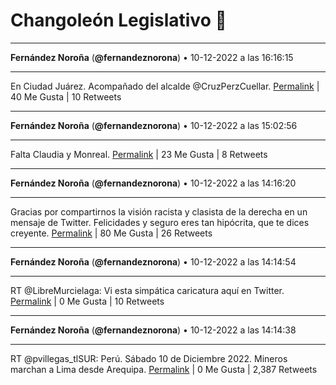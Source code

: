 # Changoleón Legislativo 🙈
*****
**Fernández Noroña** (**@fernandeznorona**) • 10-12-2022 a las 16:16:15
*****
En Ciudad Juárez. Acompañado del alcalde @CruzPerzCuellar.
[Permalink](https://twitter.com/fernandeznorona/status/1601732560790265856) | 40 Me Gusta | 10 Retweets
*****
**Fernández Noroña** (**@fernandeznorona**) • 10-12-2022 a las 15:02:56
*****
Falta Claudia y Monreal.
[Permalink](https://twitter.com/fernandeznorona/status/1601714109070086144) | 23 Me Gusta | 8 Retweets
*****
**Fernández Noroña** (**@fernandeznorona**) • 10-12-2022 a las 14:16:20
*****
Gracias por compartirnos la visión racista y clasista de la derecha en un mensaje de Twitter. Felicidades y seguro eres tan hipócrita, que te dices creyente.
[Permalink](https://twitter.com/fernandeznorona/status/1601702380898111488) | 80 Me Gusta | 26 Retweets
*****
**Fernández Noroña** (**@fernandeznorona**) • 10-12-2022 a las 14:14:54
*****
RT @LibreMurcielaga: Vi esta simpática caricatura aquí en Twitter.
[Permalink](https://twitter.com/fernandeznorona/status/1601702019105886208) | 0 Me Gusta | 10 Retweets
*****
**Fernández Noroña** (**@fernandeznorona**) • 10-12-2022 a las 14:14:38
*****
RT @pvillegas_tlSUR: Perú. Sábado 10 de Diciembre 2022. Mineros marchan a Lima desde Arequipa.
[Permalink](https://twitter.com/fernandeznorona/status/1601701953506988032) | 0 Me Gusta | 2,387 Retweets